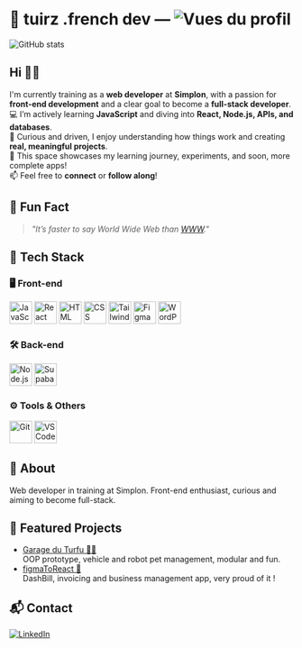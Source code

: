 <!--
**tuirz/tuirz** is a ✨ _special_ ✨ repository because its `README.md` (this file) appears on your GitHub profile.

Here are some ideas to get you started:

- 🔭 I’m currently working on ...
- 🌱 I’m currently learning ...
- 👯 I’m looking to collaborate on ...
- 🤔 I’m looking for help with ...
- 💬 Ask me about ...
- 📫 How to reach me: ...
- 😄 Pronouns: ...
- ⚡ Fun fact: ...
-->


# 🚀 tuirz .french dev — ![Vues du profil](https://komarev.com/ghpvc/?username=tuirz&label=Vues%20du%20profil&color=0e75b6&style=flat)
![GitHub stats](https://github-readme-stats.vercel.app/api?username=tuirz&show_icons=true&theme=tokyonight)


## Hi 🤙🏼
I'm currently training as a **web developer** at **Simplon**, with a passion for **front-end development** and a clear goal to become a **full-stack developer**.  
💻 I’m actively learning **JavaScript** and diving into **React, Node.js, APIs, and databases**.  
🎯 Curious and driven, I enjoy understanding how things work and creating **real, meaningful projects**.  
🚀 This space showcases my learning journey, experiments, and soon, more complete apps!  
📫 Feel free to **connect** or **follow along**!

## 🐰 Fun Fact
> _"It’s faster to say World Wide Web than [WWW](https://www.youtube.com/watch?v=dQw4w9WgXcQ "WWW")."_

## 🔧 Tech Stack

### 🖥️ Front-end
<p align="left">
  <img src="https://cdn.jsdelivr.net/gh/devicons/devicon/icons/javascript/javascript-original.svg" width="40" alt="JavaScript" />
  <img src="https://cdn.jsdelivr.net/gh/devicons/devicon/icons/react/react-original.svg" width="40" alt="React" />
  <img src="https://cdn.jsdelivr.net/gh/devicons/devicon/icons/html5/html5-original.svg" width="40" alt="HTML" />
  <img src="https://cdn.jsdelivr.net/gh/devicons/devicon/icons/css3/css3-original.svg" width="40" alt="CSS" />
  <img src="https://www.vectorlogo.zone/logos/tailwindcss/tailwindcss-icon.svg" width="40" alt="Tailwind CSS" />
  <img src="https://cdn.jsdelivr.net/gh/devicons/devicon/icons/figma/figma-original.svg" width="40" alt="Figma" />
  <img src="https://cdn.jsdelivr.net/gh/devicons/devicon/icons/wordpress/wordpress-plain.svg" width="40" alt="WordPress" />
</p>

### 🛠️ Back-end
<p align="left">
  <img src="https://cdn.jsdelivr.net/gh/devicons/devicon/icons/nodejs/nodejs-original.svg" width="40" alt="Node.js" />
  <img src="https://cdn.jsdelivr.net/gh/devicons/devicon/icons/supabase/supabase-original.svg" width="40" alt="Supabase" />
</p>

### ⚙️ Tools & Others
<p align="left">
  <img src="https://cdn.jsdelivr.net/gh/devicons/devicon/icons/git/git-original.svg" width="40" alt="Git" />
  <img src="https://cdn.jsdelivr.net/gh/devicons/devicon/icons/vscode/vscode-original.svg" width="40" alt="VS Code" />
</p>

## 🧠 About
Web developer in training at Simplon. Front-end enthusiast, curious and aiming to become full-stack.

## 🚩 Featured Projects

- [Garage du Turfu 🚗🤖](https://github.com/tuirz/TurfuGarage.git)  
  OOP prototype, vehicle and robot pet management, modular and fun.
- [figmaToReact 🤩](https://github.com/tuirz/figmaToReact.git)  
  DashBill, invoicing and business management app, very proud of it !

## 📬 Contact

[![LinkedIn](https://img.shields.io/badge/-LinkedIn-0077B5?style=flat&logo=linkedin&logoColor=white)](https://fr.linkedin.com/in/luigi-soufar)
